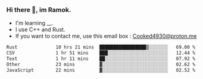 ### Hi there 👋, im Ramok.

- I'm learning __.
- I use C++ and Rust.
- If you want to contact me, use this email box : Cooked4930@proton.me

<!--START_SECTION:waka-->

```txt
Rust              10 hrs 21 mins  █████████████████▒░░░░░░░   69.00 %
CSV               1 hr 51 mins    ███░░░░░░░░░░░░░░░░░░░░░░   12.44 %
Text              1 hr 11 mins    ██░░░░░░░░░░░░░░░░░░░░░░░   07.92 %
Other             23 mins         ▓░░░░░░░░░░░░░░░░░░░░░░░░   02.62 %
JavaScript        22 mins         ▓░░░░░░░░░░░░░░░░░░░░░░░░   02.52 %
```

<!--END_SECTION:waka-->
